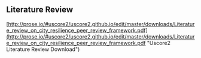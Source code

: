 ## Literature Review

[http://prose.io/#uscore2/uscore2.github.io/edit/master/downloads/Literature_review_on_city_resilience_peer_review_framework.pdf](http://prose.io/#uscore2/uscore2.github.io/edit/master/downloads/Literature_review_on_city_resilience_peer_review_framework.pdf "Uscore2 Literature Review Download")
